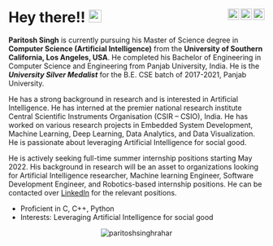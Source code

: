 # Hey there!! <img src="https://media.giphy.com/media/hvRJCLFzcasrR4ia7z/giphy.gif" width="25px"> [<img align="right" alt="Paritosh | LinkedIn" width="22px" src="https://cdn.jsdelivr.net/npm/simple-icons@v3/icons/linkedin.svg" />](https://www.linkedin.com/in/paritoshsinghrahar/)[<img align="right" alt="Paritosh | Gmail" width="22px" src="https://cdn.jsdelivr.net/npm/simple-icons@v3/icons/gmail.svg" />](mailto:paritoshsinghrahar@acm.org)[<img align="right" alt="Paritosh | GitHub" width="22px" src="https://cdn.jsdelivr.net/npm/simple-icons@v3/icons/github.svg" />](https://github.com/paritoshsinghrahar)


**Paritosh Singh** is currently pursuing his Master of Science degree in **Computer Science (Artificial Intelligence)** from the **University of Southern California, Los Angeles, USA**. He completed his Bachelor of Engineering in Computer Science and Engineering from Panjab University, India. He is the ***University Silver Medalist*** for the B.E. CSE batch of 2017-2021, Panjab University.

He has a strong background in research and is interested in Artificial Intelligence. He has interned at the premier national research institute Central Scientific Instruments Organisation (CSIR – CSIO), India. He has worked on various research projects in Embedded System Development, Machine Learning, Deep Learning, Data Analytics, and Data Visualization. He is passionate about leveraging Artificial Intelligence for social good.

He is actively seeking full-time summer internship positions starting May 2022. His background in research will be an asset to organizations looking for Artificial Intelligence researcher, Machine learning Engineer, Software Development Engineer, and Robotics-based internship positions. He can be contacted over [LinkedIn](https://www.linkedin.com/in/paritoshsinghrahar/) for the relevant positions.
 
 
- Proficient in C, C++, Python
- Interests: Leveraging Artificial Intelligence for social good <br/>

 <p align="center">
  <img src="https://github-readme-stats.vercel.app/api?username=paritoshsinghrahar&show_icons=true&count_private=true&hide=stars" alt="paritoshsinghrahar" />
</p>
